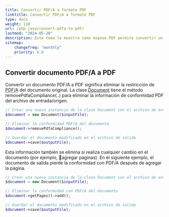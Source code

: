 ```yaml
---
title: Convertir PDF/A a formato PDF 
linktitle: Convertir PDF/A a formato PDF
type: docs
weight: 110
url: /php-java/convert-pdfa-to-pdf/
lastmod: "2024-05-20"
description: Este tema le muestra cómo Aspose.PDF permite convertir un archivo PDF/A a un documento PDF con la biblioteca PHP.
sitemap:
    changefreq: "monthly"
    priority: 0.8
---
```


## Convertir documento PDF/A a PDF

Convertir un documento PDF/A a PDF significa eliminar la restricción de <abbr title="Archivo de Formato de Documento Portátil">PDF/A</abbr> del documento original. La clase [Document](https://reference.aspose.com/pdf/java/com.aspose.pdf/Document) tiene el método removePdfaCompliance(..) para eliminar la información de conformidad PDF del archivo de entrada/origen.

```php
// Crear una nueva instancia de la clase Document con el archivo de entrada
$document = new Document($inputFile);

// Eliminar la conformidad PDF/A del documento
$document->removePdfaCompliance();

// Guardar el documento modificado en el archivo de salida
$document->save($outputFile);
```

Esta información también se elimina si realiza cualquier cambio en el documento (por ejemplo,
 agregar páginas). En el siguiente ejemplo, el documento de salida pierde la conformidad con PDF/A después de agregar la página.

```php
// Crear una nueva instancia de la clase Document con el archivo de entrada
$document = new Document($inputFile);

// Eliminar la conformidad con PDF/A del documento
$document->getPages()->add();

// Guardar el documento modificado en el archivo de salida
$document->save($outputFile);
```